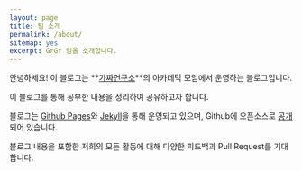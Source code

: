 ```yaml
---
layout: page
title: 팀 소개
permalink: /about/
sitemap: yes
excerpt: GrGr 팀을 소개합니다.
---
```


안녕하세요! 이 블로그는 **[가짜연구소](https://pseudo-lab.com/)**의 아카데믹 모임에서 운영하는 블로그입니다.

<p></p>

이 블로그를 통해 공부한 내용을 정리하여 공유하고자 합니다.

<p></p>

블로그는 [Github Pages](https://pages.github.com/)와 [Jekyll](https://jekyllrb.com/)을 통해 운영되고 있으며, Github에 오픈소스로 [공개](https://github.com/Pseudo-Lab/Pseudo-Lab.github.io)되어 있습니다.

<p></p>

블로그 내용을 포함한 저희의 모든 활동에 대해 다양한 피드백과 Pull Request를 기대합니다.
